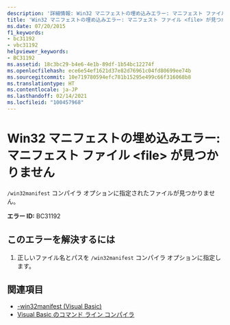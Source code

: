 ```yaml
---
description: '詳細情報: Win32 マニフェストの埋め込みエラー: マニフェスト ファイル <file> が見つかりません'
title: 'Win32 マニフェストの埋め込みエラー: マニフェスト ファイル <file> が見つかりません'
ms.date: 07/20/2015
f1_keywords:
- bc31192
- vbc31192
helpviewer_keywords:
- BC31192
ms.assetid: 18c3bc29-b4e6-4e1b-89df-1b54bc12274f
ms.openlocfilehash: ece6e54ef1621d37e82d76961c04fd80699ee74b
ms.sourcegitcommit: 10e719780594efc781b15295e499c66f316068b8
ms.translationtype: HT
ms.contentlocale: ja-JP
ms.lasthandoff: 02/14/2021
ms.locfileid: "100457968"
---
```

# <a name="error-embedding-win32-manifest-manifest-file-file-cannot-be-found"></a>Win32 マニフェストの埋め込みエラー: マニフェスト ファイル \<file> が見つかりません

`/win32manifest` コンパイラ オプションに指定されたファイルが見つかりません。  
  
 **エラー ID:** BC31192  
  
## <a name="to-correct-this-error"></a>このエラーを解決するには  
  
1. 正しいファイル名とパスを `/win32manifest` コンパイラ オプションに指定します。  
  
## <a name="see-also"></a>関連項目

- [-win32manifest (Visual Basic)](../reference/command-line-compiler/win32manifest.md)
- [Visual Basic のコマンド ライン コンパイラ](../reference/command-line-compiler/index.md)
